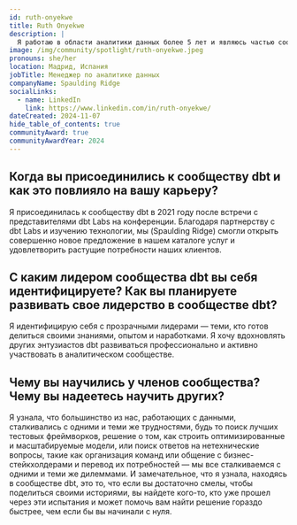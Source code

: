 ```yaml
---
id: ruth-onyekwe
title: Ruth Onyekwe
description: |
  Я работаю в области аналитики данных более 5 лет и являюсь частью сообщества dbt последние 4 года. Имея опыт в международном бизнесе и цифровом маркетинге, я на собственном опыте ощутила необходимость в надежных данных для принятия бизнес-решений. Это вдохновило меня на переход в технологическую сферу, чтобы иметь возможность работать с инструментами и людьми, которые способствуют этому процессу. Сегодня я руковожу командами, реализующими проекты по модернизации данных, а также ежедневно помогаю развивать аналитическое направление в моей компании. У меня также есть привилегия организовывать <a target="_blank" rel="noopener noreferrer" href="https://www.meetup.com/barcelona-dbt-meetup/">встречи dbt в Барселоне, Испания</a>, и я с нетерпением жду возможности продолжать развивать сообщество по всей Европе.
image: /img/community/spotlight/ruth-onyekwe.jpeg
pronouns: she/her
location: Мадрид, Испания
jobTitle: Менеджер по аналитике данных
companyName: Spaulding Ridge
socialLinks:
  - name: LinkedIn
    link: https://www.linkedin.com/in/ruth-onyekwe/
dateCreated: 2024-11-07
hide_table_of_contents: true
communityAward: true
communityAwardYear: 2024 
---
```


## Когда вы присоединились к сообществу dbt и как это повлияло на вашу карьеру?

Я присоединилась к сообществу dbt в 2021 году после встречи с представителями dbt Labs на конференции. Благодаря партнерству с dbt Labs и изучению технологии, мы (Spaulding Ridge) смогли открыть совершенно новое предложение в нашем каталоге услуг и удовлетворить растущие потребности наших клиентов.

## С каким лидером сообщества dbt вы себя идентифицируете? Как вы планируете развивать свое лидерство в сообществе dbt?

Я идентифицирую себя с прозрачными лидерами — теми, кто готов делиться своими знаниями, опытом и наработками. Я хочу вдохновлять других энтузиастов dbt развиваться профессионально и активно участвовать в аналитическом сообществе.

## Чему вы научились у членов сообщества? Чему вы надеетесь научить других?

Я узнала, что большинство из нас, работающих с данными, сталкивались с одними и теми же трудностями, будь то поиск лучших тестовых фреймворков, решение о том, как строить оптимизированные и масштабируемые модели, или поиск ответов на нетехнические вопросы, такие как организация команд или общение с бизнес-стейкхолдерами и перевод их потребностей — мы все сталкиваемся с одними и теми же дилеммами. И замечательное, что я узнала, находясь в сообществе dbt, это то, что если вы достаточно смелы, чтобы поделиться своими историями, вы найдете кого-то, кто уже прошел через эти испытания и может помочь вам найти решение гораздо быстрее, чем если бы вы начинали с нуля.